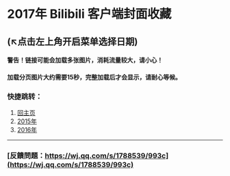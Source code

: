 # 2017年 Bilibili 客户端封面收藏 
(↖点击左上角开启菜单选择日期)
---
#### 警告！链接可能会加载多张图片，消耗流量较大，请小心！
#### 加载分页图片大约需要15秒，完整加载后才会显示，请耐心等候。

### 快捷跳转：
1. [回主页](https://bilicover.gitbooks.io/bilicover/)
2. [2015年](https://bilicover.gitbooks.io/bilicover2015/)
3. [2016年](https://bilicover.gitbooks.io/bilicover2016/)

---
### [反饋問題：https://wj.qq.com/s/1788539/993c](https://wj.qq.com/s/1788539/993c)
